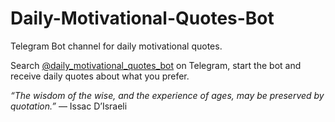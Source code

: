 # Daily-Motivational-Quotes-Bot
Telegram Bot channel for daily motivational quotes.

Search [@daily_motivational_quotes_bot](https://t.me/s/daily_motivational_quotes_bot) on Telegram, start the bot and receive daily quotes about what you prefer.

*“The wisdom of the wise, and the experience of ages, may be preserved by quotation.”* — Issac D’Israeli